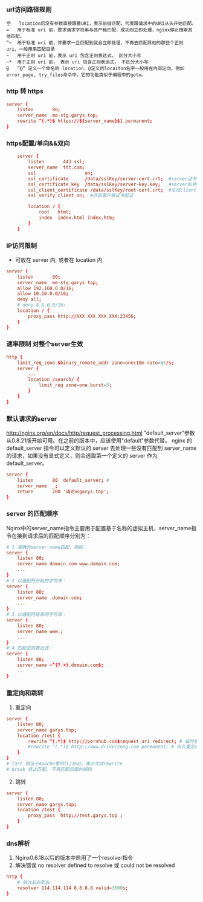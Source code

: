### url访问路径规则
```
空	location后没有参数直接跟着URI，表示前缀匹配，代表跟请求中的URI从头开始匹配。
=	用于标准 uri 前，要求请求字符串与其严格匹配，成功则立即处理，nginx停止搜索其他匹配。
^~	用于标准 uri 前，并要求一旦匹配到就会立即处理，不再去匹配其他的那些个正则 uri，一般用来匹配目录
~	用于正则 uri 前，表示 uri 包含正则表达式， 区分大小写
~*	用于正则 uri 前， 表示 uri 包含正则表达式， 不区分大小写
@	”@“ 定义一个命名的 location，@定义的locaiton名字一般用在内部定向，例如error_page, try_files命令中。它的功能类似于编程中的goto。
```

### http 转 https
```conf
server {
    listen       80;
    server_name  me-stg.garys.top;
    rewrite ^(.*)$ https://${server_name}$1 permanent;
}
```

### https配置/单向&&双向
```conf
    server {
        listen       443 ssl;
        server_name  ttt.com;
        ssl                  on;  
        ssl_certificate      /data/sslKey/server-cert.crt;  #server证书公钥
        ssl_certificate_key  /data/sslKey/server-key.key;   #server私钥
        ssl_client_certificate /data/sslKey/root-cert.crt;  #生成client_certificate的公钥
        ssl_verify_client on;  #开启客户端证书验证  

        location / {
            root   html;
            index  index.html index.htm;
        }
    }
```

### IP访问限制
- 可放在 server 内, 或者在 location 内
```conf IP
server {
    listen       80;
    server_name  me-stg.garys.top;
    allow 192.168.0.0/16;
    allow 10.10.0.0/16;
    deny all;
    # deny 8.8.0.0/16;
    location / {
        proxy_pass http://XXX.XXX.XXX.XXX:23456;
    }
}
```

### 速率限制 对整个server生效
```conf  
http {
    limit_req_zone $binary_remote_addr zone=one:10m rate=8r/s;
    server {
        ...
        location /search/ {
            limit_req zone=one burst=5;
        }
    }
}
```


### 默认请求的server
http://nginx.org/en/docs/http/request_processing.html
"default_server"参数从0.8.21版开始可用。在之前的版本中，应该使用"default"参数代替。
nginx 的 default_server 指令可以定义默认的 server 去处理一些没有匹配到 server_name 的请求，如果没有显式定义，则会选取第一个定义的 server 作为 default_server。
```conf
server {
    listen       80  default_server; # 
    server_name  _;
    return       200 '请访问garys.top';
}
```
### server 的匹配顺序
Nginx中的server_name指令主要用于配置基于名称的虚拟主机，server_name指令在接到请求后的匹配顺序分别为：
```conf
# 1 准确的server_name匹配，例如：
server {
    listen 80;
    server_name domain.com www.domain.com;
    ...
}
# 2 以通配符开始的字符串：
server {
    listen 80;
    server_name .domain.com;
    ...
}
# 3 以通配符结束的字符串：
server {
    listen 80;
    server_name www.;
    ...
}
# 4 匹配正则表达式：
server {
    listen 80;
    server_name ~^(?.+).domain.com$;
    ...
}
```

### 重定向和跳转
1. 重定向
```conf
server {
    listen 80;
    server_name garys.top;
    location /test {
        rewrite ^(.*)$ http://pornhub.com$request_uri redirect; # 临时重定向 302
        #rewrite ^(.*)$ http://www.driverzeng.com permanent; # 永久重定向 301
    }
}
# last 相当于Apache里的[L]标记，表示完成rewrite
# break 终止匹配, 不再匹配后面的规则
```
2. 跳转
```conf
server {
    listen 80;
    server_name garys.top;
    location /test {
        proxy_pass  http://test.garys.top ; 
    }
}
```

### dns解析
1. Nginx0.6.18以后的版本中启用了一个resolver指令
2. 解决错误 no resolver defined to resolve 或 could not be resolved
```conf
http {
    # 依次从左到右
    resolver 114.114.114 8.8.8.8 valid=3600s;
}
```